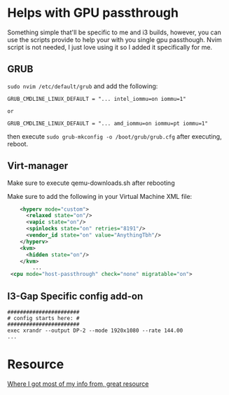 # Helps with GPU passthrough
Something simple that'll be specific to me and i3 builds, however, you can use the scripts provide to help your with you single gpu passthough. Nvim script is not needed, I just love using it so I added it specifically for me.

## GRUB
`sudo nvim /etc/default/grub` and add the following:
```
GRUB_CMDLINE_LINUX_DEFAULT = "... intel_iommu=on iommu=1"

or

GRUB_CMDLINE_LINUX_DEFAULT = "... amd_iommu=on iommu=pt iommu=1"
```
then execute `sudo grub-mkconfig -o /boot/grub/grub.cfg`
after executing, reboot.

## Virt-manager

Make sure to execute qemu-downloads.sh after rebooting

Make sure to add the following in your Virtual Machine XML file:
```xml
    <hyperv mode="custom">
      <relaxed state="on"/>
      <vapic state="on"/>
      <spinlocks state="on" retries="8191"/>
      <vendor_id state="on" value="AnythingTbh"/>
    </hyperv>
    <kvm>
      <hidden state="on"/>
    </kvm>
		...
 <cpu mode="host-passthrough" check="none" migratable="on">
```

## I3-Gap Specific config add-on
```
#######################
# config starts here: #
#######################
exec xrandr --output DP-2 --mode 1920x1080 --rate 144.00
...
```
# Resource

[Where I got most of my info from, great resource](https://www.youtube.com/watch?v=BUSrdUoedTo&t=2413s)

